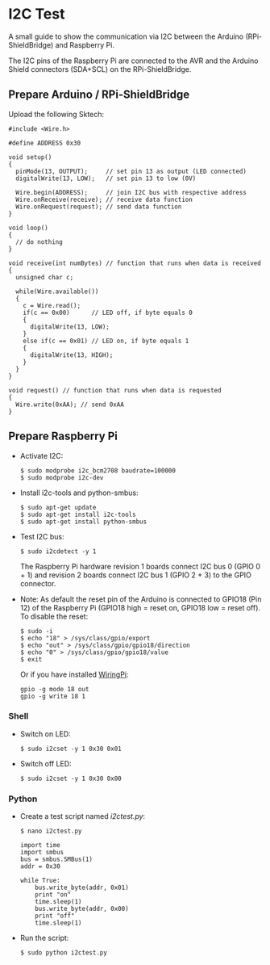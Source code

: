 # I2C Test

A small guide to show the communication via I2C between the Arduino (RPi-ShieldBridge) and Raspberry Pi.

The I2C pins of the Raspberry Pi are connected to the AVR and the Arduino Shield connectors (SDA+SCL) on the RPi-ShieldBridge. 


## Prepare Arduino / RPi-ShieldBridge

Upload the following Sktech:

```
#include <Wire.h> 

#define ADDRESS 0x30

void setup() 
{
  pinMode(13, OUTPUT);     // set pin 13 as output (LED connected)
  digitalWrite(13, LOW);   // set pin 13 to low (0V)

  Wire.begin(ADDRESS);     // join I2C bus with respective address
  Wire.onReceive(receive); // receive data function
  Wire.onRequest(request); // send data function
} 

void loop() 
{
  // do nothing
} 

void receive(int numBytes) // function that runs when data is received
{
  unsigned char c;

  while(Wire.available())
  { 
    c = Wire.read();
    if(c == 0x00)      // LED off, if byte equals 0
    {
      digitalWrite(13, LOW);
    }
    else if(c == 0x01) // LED on, if byte equals 1
    {
      digitalWrite(13, HIGH);
    }
  }
}

void request() // function that runs when data is requested
{
  Wire.write(0xAA); // send 0xAA
}
```


## Prepare Raspberry Pi

* Activate I2C:

    ```
    $ sudo modprobe i2c_bcm2708 baudrate=100000
    $ sudo modprobe i2c-dev
    ```

* Install i2c-tools and python-smbus:

    ```
    $ sudo apt-get update
    $ sudo apt-get install i2c-tools
    $ sudo apt-get install python-smbus
    ```

* Test I2C bus:

    ```
    $ sudo i2cdetect -y 1
    ```

   The Raspberry Pi hardware revision 1 boards connect I2C bus 0 (GPIO 0 + 1) and revision 2 boards connect I2C bus 1 (GPIO 2 + 3) to the GPIO connector.

* Note: As default the reset pin of the Arduino is connected to GPIO18 (Pin 12) of the Raspberry Pi (GPIO18 high = reset on, GPIO18 low = reset off). To disable the reset:

    ```
    $ sudo -i
    $ echo "18" > /sys/class/gpio/export
    $ echo "out" > /sys/class/gpio/gpio18/direction
    $ echo "0" > /sys/class/gpio/gpio18/value
    $ exit
    ```

    Or if you have installed [WiringPi](http://wiringpi.com/):

    ```
    gpio -g mode 18 out
    gpio -g write 18 1
    ```

### Shell

* Switch on LED:

    ```
    $ sudo i2cset -y 1 0x30 0x01
    ```

* Switch off LED:

    ```
    $ sudo i2cset -y 1 0x30 0x00
    ```

### Python

* Create a test script named *i2ctest.py*:

    ```
    $ nano i2ctest.py

    import time
    import smbus
    bus = smbus.SMBus(1)
    addr = 0x30
    
    while True:
        bus.write_byte(addr, 0x01)
        print "on"
        time.sleep(1)
        bus.write_byte(addr, 0x00)
        print "off"
        time.sleep(1)
    ```

* Run the script:

    ```
    $ sudo python i2ctest.py
    ```
